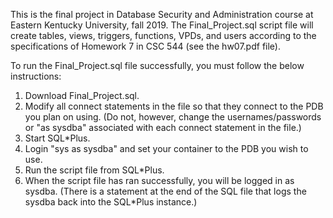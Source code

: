 This is the final project in Database Security and Administration course at Eastern Kentucky University, fall 2019. The Final_Project.sql script file will create tables, views, triggers, functions, VPDs, and users according to the specifications of Homework 7 in CSC 544 (see the hw07.pdf file). 

To run the Final_Project.sql file successfully, you must follow the below instructions:
1. Download Final_Project.sql.
2. Modify all connect statements in the file so that they connect to the PDB you plan on using. (Do not, however, change the usernames/passwords or "as sysdba"  associated with each connect statement in the file.)
3. Start SQL*Plus.
4. Login "sys as sysdba" and set your container to the PDB you wish to use.
5. Run the script file from SQL*Plus.
6. When the script file has ran successfully, you will be logged in as sysdba. (There is a statement at the end of the SQL file that logs the sysdba back into the SQL*Plus instance.)


